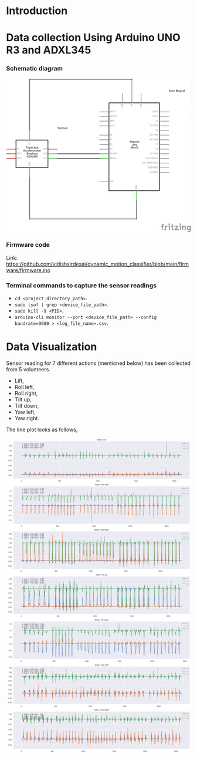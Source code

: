 # Introduction


# Data collection Using Arduino UNO R3 and ADXL345

### Schematic diagram

![motion_detection_schematic_diagram](artifacts/motion_detection_schematic_diagram.png)

### Firmware code

Link: https://github.com/vidishsirdesai/dynamic_motion_classifier/blob/main/firmware/firmware.ino

### Terminal commands to capture the sensor readings
- `cd <project_directory_path>`.
- `sudo lsof | grep <device_file_path>`.
- `sudo kill -9 <PID>`.
- `arduino-cli monitor --port <device_file_path> --config baudrate=9600 > <log_file_name>.csv`.

# Data Visualization
Sensor reading for 7 different actions (mentioned below) has been collected from 5 volunteers.
- Lift,
- Roll left,
- Roll right,
- Tilt up,
- Tilt down,
- Yaw left,
- Yaw right.

The line plot looks as follows,

![alt text](artifacts/raw_sensor_data_subject_all.png)

# 